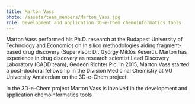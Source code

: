 ```yaml
---
title: Marton Vass
photo: /assets/team_members/Marton_Vass.jpg
role: Development and application 3D-e-Chem chemoinformatics tools
---
```

Marton Vass performed his Ph.D. research at the Budapest University of Technology and Economics on In silico methodologies aiding fragment-based drug discovery (Supervisor: Dr. György Miklós Keserű).
Marton has experience in drug discovery as research scientist Lead Discovery Laboratory (CADD team), Gedeon Richter Plc.
In 2015, Marton Vass started a post-doctoral fellowship in the Division Medicinal Chemistry at VU University Amsterdam on the 3D-e-Chem project.

In the 3D-e-Chem project Marton Vass is involved in the development and application chemoinformatics tools
